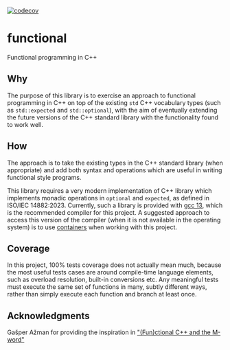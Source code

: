 [![codecov](https://codecov.io/gh/Bronek/functional/graph/badge.svg?token=3RHT38SEU0)](https://codecov.io/gh/Bronek/functional)

# functional

Functional programming in C++

## Why

The purpose of this library is to exercise an approach to functional programming in C++ on top of the existing `std` C++ vocabulary types (such as `std::expected` and `std::optional`), with the aim of eventually extending the future versions of the C++ standard library with the functionality found to work well.

## How

The approach is to take the existing types in the C++ standard library (when appropriate) and add both syntax and operations which are useful in writing functional style programs.

This library requires a very modern implementation of C++ library which implements monadic operations in `optional` and `expected`, as defined in ISO/IEC 14882:2023. Currently, such a library is provided with [gcc 13][gcc-standard-support], which is the recommended compiler for this project. A suggested approach to access this version of the compiler (when it is not available in the operating system) is to use [containers][vscode-devcontainers] when working with this project.

[gcc-standard-support]: https://gcc.gnu.org/projects/cxx-status.html
[vscode-devcontainers]: https://code.visualstudio.com/docs/devcontainers/containers

## Coverage

In this project, 100% tests coverage does not actually mean much, because the most useful tests cases are around compile-time language elements, such as overload resolution, built-in conversions etc. Any meaningful tests must execute the same set of functions in many, subtly different ways, rather than simply execute each function and branch at least once.

## Acknowledgments

Gašper Ažman for providing the inspiration in ["(Fun)ctional C++ and the M-word"][gasper-functional-presentation]

[gasper-functional-presentation]: https://youtu.be/Jhggz8rtHbk?si=T-3DXPcvgE_Y5cpH
